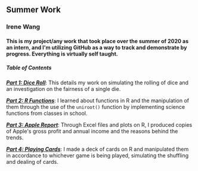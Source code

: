 ## Summer Work
### Irene Wang
#### This is my project/any work that took place over the summer of 2020 as an intern, and I'm utilizing GitHub as a way to track and demonstrate by progress. Everything is virtually self taught.

##### **Table of Contents**

[***Part 1: Dice Roll***](RMarkdown/diceroll.md): This details my work on simulating the rolling of dice and an investigation on the fairness of a single die.

[***Part 2: R Functions***](RMarkdown/rfunctions.md): I learned about functions in R and the manipulation of them through the use of the `uniroot()` function by implementing science functions from classes in school.

[***Part 3: Apple Report***](RMarkdown/applereport.md): Through Excel files and plots on R, I produced copies of Apple's gross profit and annual income and the reasons behind the trends.

[***Part 4: Playing Cards***](RMarkdown/playingcards.md): I made a deck of cards on R and manipulated them in accordance to whichever game is being played, simulating the shuffling and dealing of cards.
